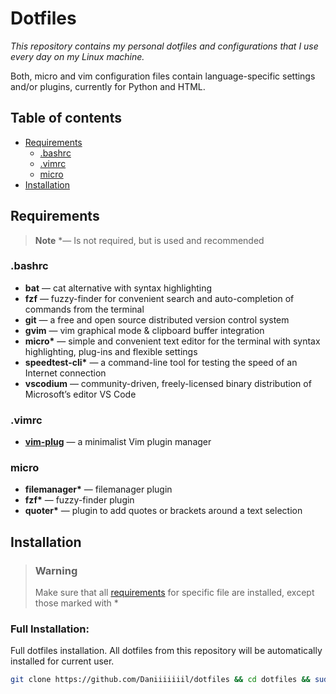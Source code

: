 # **Dotfiles**
*This repository contains my personal dotfiles and configurations that I use every day on my Linux machine.*

Both, micro and vim configuration files contain language-specific settings and/or plugins, currently for Python and HTML.



## Table of contents
- [Requirements](#requirements)
    - [.bashrc](#bashrc)
    - [.vimrc](#vimrc)
    - [micro](#micro)
- [Installation](#installation)
&nbsp;



## Requirements
> **Note**
> \*&mdash; Is not required, but is used and recommended
&nbsp;

### **.bashrc**
- **bat** &mdash; cat alternative with syntax highlighting
- **fzf** &mdash; fuzzy-finder for convenient search and auto-completion of commands from the terminal
- **git** &mdash; a free and open source distributed version control system
- **gvim** &mdash; vim graphical mode & clipboard buffer integration
- **micro\*** &mdash; simple and convenient text editor for the terminal with syntax highlighting, plug-ins and flexible settings
- **speedtest-cli\*** &mdash; a command-line tool for testing the speed of an Internet connection
- **vscodium** &mdash; community-driven, freely-licensed binary distribution of Microsoft’s editor VS Code
&nbsp;

### **.vimrc**
- [**vim-plug**](https://github.com/junegunn/vim-plug) &mdash; a minimalist Vim plugin manager
&nbsp;

### **micro**
- **filemanager\*** &mdash; filemanager plugin
- **fzf\*** &mdash; fuzzy-finder plugin
- **quoter\*** &mdash; plugin to add quotes or brackets around a text selection
&nbsp;



## Installation
> ### **Warning**
> Make sure that all [requirements](#requirements) for specific file are installed, except those marked with \*
&nbsp;

### **Full Installation:**
Full dotfiles installation. All dotfiles from this repository will be automatically installed for current user.

```bash
git clone https://github.com/Daniiiiiiil/dotfiles && cd dotfiles && sudo chmod +x install.sh && source install.sh && cd ..
```
&nbsp;
